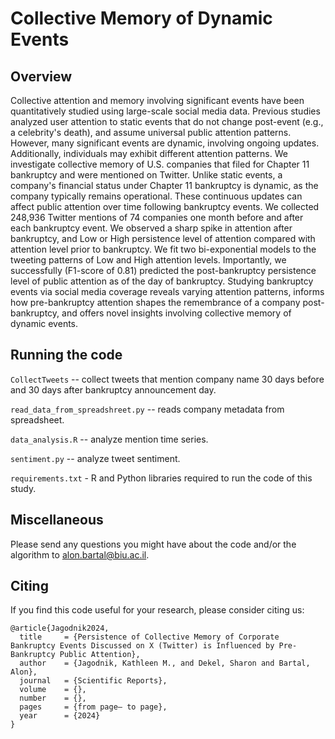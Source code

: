 # Collective Memory of Dynamic Events

## Overview
Collective attention and memory involving significant events have been quantitatively studied using large-scale social media data. 
Previous studies analyzed user attention to static events that do not change post-event (e.g., a celebrity's death), and assume universal public attention patterns.
However, many significant events are dynamic, involving ongoing updates. 
Additionally, individuals may exhibit different attention patterns.
We investigate collective memory of U.S. companies that filed for Chapter 11 bankruptcy and were mentioned on Twitter.
Unlike static events, a company's financial status under Chapter 11 bankruptcy is dynamic, as the company typically remains operational.
These continuous updates can affect public attention over time following bankruptcy events.
We collected 248,936 Twitter mentions of 74 companies one month before and after each bankruptcy event.
We observed a sharp spike in attention after bankruptcy, and Low or High persistence level of attention compared with attention level prior to bankruptcy.
We fit two bi-exponential models to the tweeting patterns of Low and High attention levels.
Importantly, we successfully (F1-score of 0.81) predicted the post-bankruptcy persistence level of public attention as of the day of bankruptcy.
Studying bankruptcy events via social media coverage reveals varying attention patterns, informs how pre-bankruptcy attention shapes the remembrance of a company post-bankruptcy, and offers novel insights involving collective memory of dynamic events.

## Running the code

`CollectTweets` -- collect tweets that mention company name 30 days before and 30 days after bankruptcy announcement day.

`read_data_from_spreadshreet.py` -- reads company metadata from spreadsheet.

`data_analysis.R` -- analyze mention time series.

`sentiment.py` -- analyze tweet sentiment.

`requirements.txt` - R and Python libraries required to run the code of this study.

## Miscellaneous
Please send any questions you might have about the code and/or the algorithm to alon.bartal@biu.ac.il.


## Citing
If you find this code useful for your research, please consider citing us:
```
@article{Jagodnik2024,
  title     = {Persistence of Collective Memory of Corporate Bankruptcy Events Discussed on X (Twitter) is Influenced by Pre-Bankruptcy Public Attention},
  author    = {Jagodnik, Kathleen M., and Dekel, Sharon and Bartal, Alon},
  journal   = {Scientific Reports},
  volume    = {},
  number    = {},
  pages     = {from page– to page},
  year      = {2024}
}
